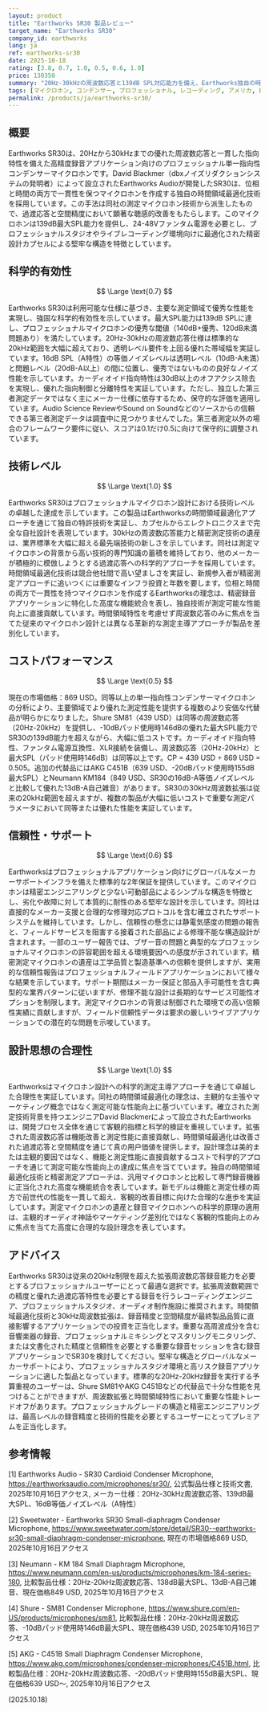 ```yaml
---
layout: product
title: "Earthworks SR30 製品レビュー"
target_name: "Earthworks SR30"
company_id: earthworks
lang: ja
ref: earthworks-sr30
date: 2025-10-18
rating: [3.8, 0.7, 1.0, 0.5, 0.6, 1.0]
price: 130350
summary: "20Hz-30kHzの周波数応答と139dB SPL対応能力を備え、Earthworks独自の時間領域最適化技術による精密録音アプリケーション向けプロフェッショナル単一指向性コンデンサーマイクロホン。"
tags: [マイクロホン, コンデンサー, プロフェッショナル, レコーディング, アメリカ, Earthworks, カーディオイド]
permalink: /products/ja/earthworks-sr30/
---
```


## 概要

Earthworks SR30は、20Hzから30kHzまでの優れた周波数応答と一貫した指向特性を備えた高精度録音アプリケーション向けのプロフェッショナル単一指向性コンデンサーマイクロホンです。David Blackmer（dbxノイズリダクションシステムの発明者）によって設立されたEarthworks Audioが開発したSR30は、位相と時間の両方で一貫性を保つマイクロホンを作成する独自の時間領域最適化技術を採用しています。この手法は同社の測定マイクロホン技術から派生したもので、過渡応答と空間精度において顕著な聴感的改善をもたらします。このマイクロホンは139dB最大SPL能力を提供し、24-48Vファンタム電源を必要とし、プロフェッショナルスタジオやライブレコーディング環境向けに最適化された精密設計カプセルによる堅牢な構造を特徴としています。

## 科学的有効性

$$ \Large \text{0.7} $$

Earthworks SR30は利用可能な仕様に基づき、主要な測定領域で優秀な性能を実現し、強固な科学的有効性を示しています。最大SPL能力は139dB SPLに達し、プロフェッショナルマイクロホンの優秀な閾値（140dB+優秀、120dB未満問題あり）を満たしています。20Hz-30kHzの周波数応答仕様は標準的な20kHz範囲を大幅に超えており、透明レベル要件を上回る優れた帯域幅を実証しています。16dB SPL（A特性）の等価ノイズレベルは透明レベル（10dB-A未満）と問題レベル（20dB-A以上）の間に位置し、優秀ではないものの良好なノイズ性能を示しています。カーディオイド指向特性は30dB以上のオフアクシス除去を実現し、優れた指向制御と分離特性を実証しています。ただし、独立した第三者測定データではなく主にメーカー仕様に依存するため、保守的な評価を適用しています。Audio Science ReviewやSound on Soundなどのソースからの信頼できる第三者測定データは調査中に見つかりませんでした。第三者測定以外の場合のフレームワーク要件に従い、スコアは0.1だけ0.5に向けて保守的に調整されています。

## 技術レベル

$$ \Large \text{1.0} $$

Earthworks SR30はプロフェッショナルマイクロホン設計における技術レベルの卓越した達成を示しています。この製品はEarthworksの時間領域最適化アプローチを通じて独自の特許技術を実証し、カプセルからエレクトロニクスまで完全な自社設計を表現しています。30kHzの周波数応答能力と精密測定技術の遺産は、業界標準を大幅に超える最先端技術の新しさを示しています。同社は測定マイクロホンの背景から高い技術的専門知識の蓄積を維持しており、他のメーカーが積極的に模倣しようとする過渡応答への科学的アプローチを採用しています。時間領域最適化技術は競合他社間で高い望ましさを実証し、新規参入者が精密測定アプローチに追いつくには重要なインフラ投資と年数を要します。位相と時間の両方で一貫性を持つマイクロホンを作成するEarthworksの理念は、精密録音アプリケーションに特化した高度な機能統合を表し、独自技術が測定可能な性能向上に直接貢献しています。時間領域特性を考慮せず周波数応答のみに焦点を当てた従来のマイクロホン設計とは異なる革新的な測定主導アプローチが製品を差別化しています。

## コストパフォーマンス

$$ \Large \text{0.5} $$

現在の市場価格：869 USD。同等以上の単一指向性コンデンサーマイクロホンの分析により、主要領域でより優れた測定性能を提供する複数のより安価な代替品が明らかになりました。Shure SM81（439 USD）は同等の周波数応答（20Hz-20kHz）を提供し、-10dBパッド使用時146dBの優れた最大SPL能力でSR30の139dB能力を超えながら、大幅に低コストです。カーディオイド指向特性、ファンタム電源互換性、XLR接続を装備し、周波数応答（20Hz-20kHz）と最大SPL（パッド使用時146dB）は同等以上です。CP = 439 USD ÷ 869 USD = 0.505。追加の代替品にはAKG C451B（639 USD、-20dBパッド使用時155dB最大SPL）とNeumann KM184（849 USD、SR30の16dB-A等価ノイズレベルと比較して優れた13dB-A自己雑音）があります。SR30の30kHz周波数拡張は従来の20kHz範囲を超えますが、複数の製品が大幅に低いコストで重要な測定パラメータにおいて同等または優れた性能を実証しています。

## 信頼性・サポート

$$ \Large \text{0.6} $$

Earthworksはプロフェッショナルアプリケーション向けにグローバルなメーカーサポートインフラを備えた標準的な2年保証を提供しています。このマイクロホンは精密エンジニアリングと少ない可動部品によるシンプルな構造を特徴とし、劣化や故障に対して本質的に耐性のある堅牢な設計を示しています。同社は直接的なメーカー支援と合理的な修理対応プロトコルを含む確立されたサポートシステムを維持しています。しかし、信頼性の懸念には静電気感度の問題の報告と、フィールドサービスを阻害する接着された部品による修理不能な構造設計が含まれます。一部のユーザー報告では、ブザー音の問題と典型的なプロフェッショナルマイクロホンの許容範囲を超える環境要因への感度が示されています。精密測定マイクロホンの遺産は工学品質と製造基準への信頼を提供しますが、実用的な信頼性報告はプロフェッショナルフィールドアプリケーションにおいて様々な結果を示しています。サポート期間はメーカー保証と部品入手可能性を含む典型的な業界パターンに従いますが、修理不能な設計は長期的なサービス可能性オプションを制限します。測定マイクロホンの背景は制御された環境での高い信頼性実績に貢献しますが、フィールド信頼性データは要求の厳しいライブアプリケーションでの潜在的な問題を示唆しています。

## 設計思想の合理性

$$ \Large \text{1.0} $$

Earthworksはマイクロホン設計への科学的測定主導アプローチを通じて卓越した合理性を実証しています。同社の時間領域最適化の理念は、主観的な主張やマーケティング概念ではなく測定可能な性能向上に基づいています。確立された測定技術背景を持つエンジニアDavid Blackmerによって設立されたEarthworksは、開発プロセス全体を通じて客観的指標と科学的検証を重視しています。拡張された周波数応答は機能改善と測定性能に直接貢献し、時間領域最適化は改善された過渡応答と空間精度を通じて真の用户価値を提供します。設計理念は美的または主観的要因ではなく、機能と測定性能に直接貢献するコストで科学的アプローチを通じて測定可能な性能向上の達成に焦点を当てています。独自の時間領域最適化技術と精密測定アプローチは、汎用マイクロホンと比較して専門録音機器に正当化された高度な機能統合を表しています。新モデルは機能と測定仕様の両方で前世代の性能を一貫して超え、客観的改善目標に向けた合理的な進歩を実証しています。測定マイクロホンの遺産と録音マイクロホンへの科学的原理の適用は、主観的オーディオ神話やマーケティング差別化ではなく客観的性能向上のみに焦点を当てた高度に合理的な設計理念を表しています。

## アドバイス

Earthworks SR30は従来の20kHz制限を超えた拡張周波数応答録音能力を必要とするプロフェッショナルユーザーにとって最適な選択です。拡張周波数範囲での精度と優れた過渡応答特性を必要とする録音を行うレコーディングエンジニア、プロフェッショナルスタジオ、オーディオ制作施設に推奨されます。時間領域最適化技術と30kHz周波数拡張は、録音精度と空間精度が最終製品品質に直接影響するアプリケーションでの投資を正当化します。重要な高周波成分を含む音響楽器の録音、プロフェッショナルミキシングとマスタリングモニタリング、または文書化された精度と信頼性を必要とする重要な録音セッションを含む録音アプリケーションでSR30を検討してください。堅牢な構造とグローバルなメーカーサポートにより、プロフェッショナルスタジオ環境と高リスク録音アプリケーションに適した製品となっています。標準的な20Hz-20kHz録音を実行する予算重視のユーザーは、Shure SM81やAKG C451Bなどの代替品で十分な性能を見つけることができますが、周波数拡張と時間領域特性において重要な性能トレードオフがあります。プロフェッショナルグレードの構造と精密エンジニアリングは、最高レベルの録音精度と技術的性能を必要とするユーザーにとってプレミアムを正当化します。

## 参考情報

[1] Earthworks Audio - SR30 Cardioid Condenser Microphone, https://earthworksaudio.com/microphones/sr30/, 公式製品仕様と技術文書, 2025年10月16日アクセス, メーカー仕様：20Hz-30kHz周波数応答、139dB最大SPL、16dB等価ノイズレベル（A特性）

[2] Sweetwater - Earthworks SR30 Small-diaphragm Condenser Microphone, https://www.sweetwater.com/store/detail/SR30--earthworks-sr30-small-diaphragm-condenser-microphone, 現在の市場価格869 USD, 2025年10月16日アクセス

[3] Neumann - KM 184 Small Diaphragm Microphone, https://www.neumann.com/en-us/products/microphones/km-184-series-180, 比較製品仕様：20Hz-20kHz周波数応答、138dB最大SPL、13dB-A自己雑音、現在価格849 USD, 2025年10月16日アクセス

[4] Shure - SM81 Condenser Microphone, https://www.shure.com/en-US/products/microphones/sm81, 比較製品仕様：20Hz-20kHz周波数応答、-10dBパッド使用時146dB最大SPL、現在価格439 USD, 2025年10月16日アクセス

[5] AKG - C451B Small Diaphragm Condenser Microphone, https://www.akg.com/microphones/condenser-microphones/C451B.html, 比較製品仕様：20Hz-20kHz周波数応答、-20dBパッド使用時155dB最大SPL、現在価格639 USD〜, 2025年10月16日アクセス

(2025.10.18)